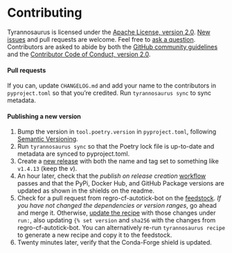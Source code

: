 # Contributing

Tyrannosaurus is licensed under the
[Apache License, version 2.0](https://www.apache.org/licenses/LICENSE-2.0).
[New issues](https://github.com/dmyersturnbull/tyrannosaurus/issues) and pull requests are welcome.
Feel free to [ask a question](
https://github.com/dmyersturnbull/tyrannosaurus/issues/new?assignees=&labels=kind%3A+question&template=question.md).
Contributors are asked to abide by both the [GitHub community guidelines](
https://docs.github.com/en/github/site-policy/github-community-guidelines)
and the [Contributor Code of Conduct, version 2.0](
https://github.com/dmyersturnbull/tyrannosaurus/blob/main/CODE_OF_CONDUCT.md).


#### Pull requests

If you can, update `CHANGELOG.md` and add your name to the contributors in `pyproject.toml`
so that you’re credited. Run `tyrannosaurus sync` to sync metadata.


#### Publishing a new version

1. Bump the version in `tool.poetry.version` in `pyproject.toml`, following
   [Semantic Versioning](https://semver.org/spec/v2.0.0.html).
2. Run `tyrannosaurus sync` so that the Poetry lock file is up-to-date
   and metadata are synced to pyproject.toml.
3. Create a [new release](https://github.com/dmyersturnbull/tyrannosaurus/releases/new)
   with both the name and tag set to something like `v1.4.13` (keep the _v_).
4. An hour later, check that the *publish on release creation*
   [workflow](https://github.com/dmyersturnbull/tyrannosaurus/actions) passes
   and that the PyPi, Docker Hub, and GitHub Package versions are updated as shown in the
   shields on the readme.
5. Check for a pull request from regro-cf-autotick-bot on the
   [feedstock](https://github.com/conda-forge/tyrannosaurus-feedstock).
   *If you have not changed the dependencies or version ranges*, go ahead and merge it.
   Otherwise, [update the recipe](
   https://github.com/conda-forge/tyrannosaurus-feedstock/edit/master/recipe/meta.yaml)
   with those changes under `run:`, also updating `{% set version` and `sha256` with the
   changes from regro-cf-autotick-bot. You can alternatively re-run `tyrannosaurus recipe`
   to generate a new recipe and copy it to the feedstock.
7. Twenty minutes later, verify that the Conda-Forge shield is updated.
